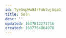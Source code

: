 ```yaml
---
id: TyeGspWw9JrFuWlwjGqaG
title: Soln
desc: ''
updated: 1637812271716
created: 1637764864970
---
```



